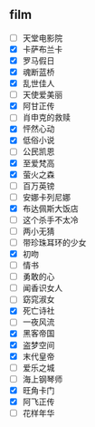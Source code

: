 ## film

- [ ] 天堂电影院
- [x] 卡萨布兰卡
- [x] 罗马假日
- [x] 魂断蓝桥
- [x] 乱世佳人
- [ ] 天使爱美丽
- [x] 阿甘正传
- [ ] 肖申克的救赎
- [x] 怦然心动
- [x] 低俗小说
- [ ] 公民凯恩
- [x] 至爱梵高
- [x] 萤火之森
- [ ] 百万英镑
- [ ] 安娜卡列尼娜
- [x] 布达佩斯大饭店
- [ ] 这个杀手不太冷
- [ ] 两小无猜
- [ ] 带珍珠耳环的少女
- [x] 初吻
- [ ] 情书
- [ ] 勇敢的心
- [ ] 闻香识女人
- [ ] 窈窕淑女
- [x] 死亡诗社
- [ ] 一夜风流
- [x] 黑客帝国
- [x] 盗梦空间
- [x] 末代皇帝
- [ ] 爱乐之城
- [ ] 海上钢琴师
- [x] 旺角卡门
- [x] 阿飞正传
- [ ] 花样年华